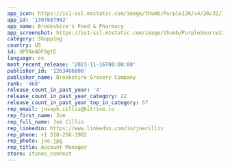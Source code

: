 ```yaml
---
app_icon: https://is1-ssl.mzstatic.com/image/thumb/Purple126/v4/20/32/7a/20327a7b-719b-94ff-e94c-8c3d65d26bf2/AppIcon-1x_U007emarketing-0-10-0-85-220.png/1024x1024bb.png
app_id: '1397887982'
app_name: Brookshire's Food & Pharmacy
app_screenshot: https://is1-ssl.mzstatic.com/image/thumb/PurpleSource126/v4/77/c7/c0/77c7c0db-e90d-93d5-e672-74505e772556/3d2e6561-c780-4ae8-9ac6-0efb04ad07b6_BRKW-2300874_BRK_Web_Project_-_Part_8_P4_1242x2208-1.jpg/1242x2208bb.png
category: Shopping
country: US
id: UPVAnAOF0gtE
language: en
most_recent_release: '2023-11-16T00:00:00'
publisher_id: '1263486800'
publisher_name: Brookshire Grocery Company
rank: '460'
release_count_in_past_year: '4'
release_count_in_past_year_category: 22
release_count_in_past_year_top_in_category: 57
rep_email: joseph.cillis@bitrise.io
rep_first_name: Joe
rep_full_name: Joe Cillis
rep_linkedin: https://www.linkedin.com/in/joecillis
rep_phone: +1 518-258-1902
rep_photo: joe.jpg
rep_title: Account Manager
store: itunes_connect
---
```

